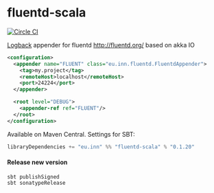 fluentd-scala
=============

[![Circle CI](https://circleci.com/gh/kulikov/fluentd-scala.svg?style=svg)](https://circleci.com/gh/kulikov/fluentd-scala)

[Logback](http://logback.qos.ch) appender for fluentd http://fluentd.org/ based on akka IO


```xml
<configuration>
  <appender name="FLUENT" class="eu.inn.fluentd.FluentdAppender">
    <tag>my.project</tag>
    <remoteHost>localhost</remoteHost>
    <port>24224</port>
  </appender>

  <root level="DEBUG">
    <appender-ref ref="FLUENT"/>
  </root>
</configuration>
```

Available on Maven Central. Settings for SBT:

```scala
libraryDependencies += "eu.inn" %% "fluentd-scala" % "0.1.20"
```


#### Release new version

```
sbt publishSigned
sbt sonatypeRelease
```
